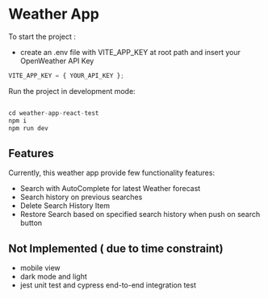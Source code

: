 # Weather App

To start the project :

- create an .env file with VITE_APP_KEY at root path and insert your OpenWeather API Key

```js
VITE_APP_KEY = { YOUR_API_KEY };
```

Run the project in development mode:

```js

cd weather-app-react-test
npm i
npm run dev

```

## Features

Currently, this weather app provide few functionality features:

- Search with AutoComplete for latest Weather forecast
- Search history on previous searches
- Delete Search History Item
- Restore Search based on specified search history when push on search button

## Not Implemented ( due to time constraint)

- mobile view
- dark mode and light
- jest unit test and cypress end-to-end integration test
